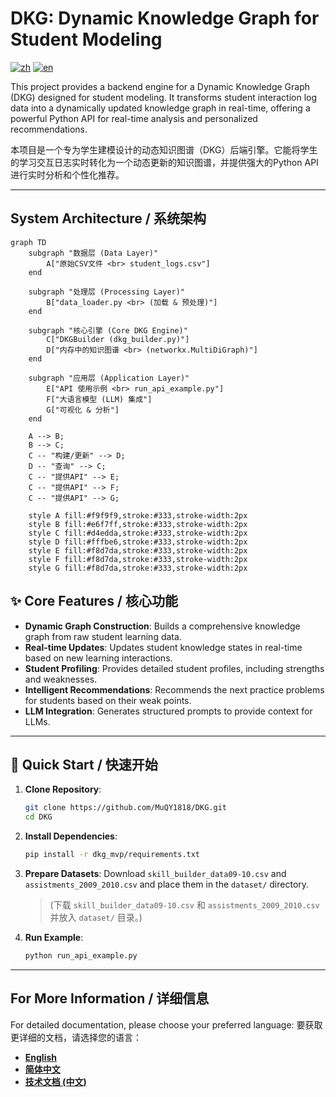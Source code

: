 # DKG: Dynamic Knowledge Graph for Student Modeling

[![zh](https://img.shields.io/badge/language-简体中文-blue.svg)](./README_zh.md)
[![en](https://img.shields.io/badge/language-English-blue.svg)](./README_en.md)

This project provides a backend engine for a Dynamic Knowledge Graph (DKG) designed for student modeling. It transforms student interaction log data into a dynamically updated knowledge graph in real-time, offering a powerful Python API for real-time analysis and personalized recommendations.

本项目是一个专为学生建模设计的动态知识图谱（DKG）后端引擎。它能将学生的学习交互日志实时转化为一个动态更新的知识图谱，并提供强大的Python API进行实时分析和个性化推荐。

---

## System Architecture / 系统架构

```mermaid
graph TD
    subgraph "数据层 (Data Layer)"
        A["原始CSV文件 <br> student_logs.csv"]
    end

    subgraph "处理层 (Processing Layer)"
        B["data_loader.py <br> (加载 & 预处理)"]
    end

    subgraph "核心引擎 (Core DKG Engine)"
        C["DKGBuilder (dkg_builder.py)"]
        D["内存中的知识图谱 <br> (networkx.MultiDiGraph)"]
    end

    subgraph "应用层 (Application Layer)"
        E["API 使用示例 <br> run_api_example.py"]
        F["大语言模型 (LLM) 集成"]
        G["可视化 & 分析"]
    end

    A --> B;
    B --> C;
    C -- "构建/更新" --> D;
    D -- "查询" --> C;
    C -- "提供API" --> E;
    C -- "提供API" --> F;
    C -- "提供API" --> G;

    style A fill:#f9f9f9,stroke:#333,stroke-width:2px
    style B fill:#e6f7ff,stroke:#333,stroke-width:2px
    style C fill:#d4edda,stroke:#333,stroke-width:2px
    style D fill:#fffbe6,stroke:#333,stroke-width:2px
    style E fill:#f8d7da,stroke:#333,stroke-width:2px
    style F fill:#f8d7da,stroke:#333,stroke-width:2px
    style G fill:#f8d7da,stroke:#333,stroke-width:2px
```

## ✨ Core Features / 核心功能

- **Dynamic Graph Construction**: Builds a comprehensive knowledge graph from raw student learning data.
- **Real-time Updates**: Updates student knowledge states in real-time based on new learning interactions.
- **Student Profiling**: Provides detailed student profiles, including strengths and weaknesses.
- **Intelligent Recommendations**: Recommends the next practice problems for students based on their weak points.
- **LLM Integration**: Generates structured prompts to provide context for LLMs.

---

## 🚀 Quick Start / 快速开始

1.  **Clone Repository**:
    ```bash
    git clone https://github.com/MuQY1818/DKG.git
    cd DKG
    ```

2.  **Install Dependencies**:
    ```bash
    pip install -r dkg_mvp/requirements.txt
    ```
    
3.  **Prepare Datasets**:
    Download `skill_builder_data09-10.csv` and `assistments_2009_2010.csv` and place them in the `dataset/` directory.
    > (下载 `skill_builder_data09-10.csv` 和 `assistments_2009_2010.csv` 并放入 `dataset/` 目录。)

4.  **Run Example**:
    ```bash
    python run_api_example.py
    ```

---

## For More Information / 详细信息

For detailed documentation, please choose your preferred language:
要获取更详细的文档，请选择您的语言：

- **[English](./README_en.md)**
- **[简体中文](./README_zh.md)**
- **[技术文档 (中文)](./TECHNICAL_DOCUMENTATION.md)** 